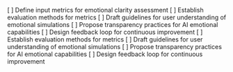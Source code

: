 [ ] Define input metrics for emotional clarity assessment
[ ] Establish evaluation methods for metrics
[ ] Draft guidelines for user understanding of emotional simulations
[ ] Propose transparency practices for AI emotional capabilities
[ ] Design feedback loop for continuous improvement
[ ] Establish evaluation methods for metrics
[ ] Draft guidelines for user understanding of emotional simulations
[ ] Propose transparency practices for AI emotional capabilities
[ ] Design feedback loop for continuous improvement